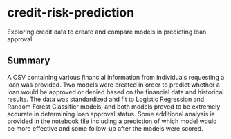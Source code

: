 # credit-risk-prediction
Exploring credit data to create and compare models in predicting loan approval.

## Summary
A CSV containing various financial information from individuals requesting a loan was provided. Two models were created in order to predict whether a loan would be
approved or denied based on the financial data and historical results. The data was standardized and fit to Logistic Regression and Random Forest Classifier models,
and both models proved to be extremely accurate in determining loan approval status. Some additional analysis is provided in the notebook file including a prediction of
which model would be more effective and some follow-up after the models were scored. 
